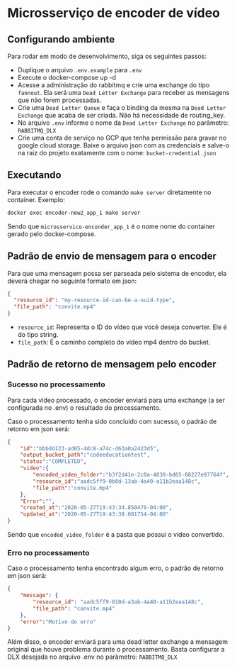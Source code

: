 # Microsserviço de encoder de vídeo

## Configurando ambiente

Para rodar em modo de desenvolvimento, siga os seguintes passos:

* Duplique o arquivo `.env.example` para `.env`
* Execute o docker-compose up -d
* Acesse a administração do rabbitmq e crie uma exchange do tipo `fannout`. Ela será uma `Dead Letter Exchange` para receber as mensagens que não forem processadas.
* Crie uma `Dead Letter Queue` e faça o binding da mesma na `Dead Letter Exchange` que acaba de ser criada. Não há necessidade de routing_key.
* No arquivo `.env` informe o nome da `Dead Letter Exchange` no parâmetro: `RABBITMQ_DLX`
* Crie uma conta de serviço no GCP que tenha permissão para gravar no google cloud storage. Baixe o arquivo json com as credenciais e salve-o na raiz do projeto exatamente com o nome: `bucket-credential.json`

## Executando

Para executar o encoder rode o comando `make server` diretamente no container. Exemplo:

``` bash
docker exec encoder-new2_app_1 make server
```

Sendo que `microsservico-enconder_app_1` é o nome nome do container gerado pelo docker-compose.

## Padrão de envio de mensagem para o encoder

Para que uma mensagem possa ser parseada pelo sistema de encoder, ela deverá chegar no seguinte formato em json:

``` json
{
  "resource_id": "my-resource-id-can-be-a-uuid-type",
  "file_path": "convite.mp4"
}
```

* `resource_id`: Representa o ID do vídeo que você deseja converter. Ele é do tipo string.
* `file_path`: É o caminho completo do vídeo mp4 dentro do bucket.

## Padrão de retorno de mensagem pelo encoder

### Sucesso no processamento

Para cada vídeo processado, o encoder enviará para uma exchange (a ser configurada no .env) o resultado do processamento.

Caso o processamento tenha sido concluído com sucesso, o padrão de retorno em json será:

``` json
{
    "id":"bbbdd123-ad05-4dc8-a74c-d63a0a2423d5",
    "output_bucket_path":"codeeducationtest",
    "status":"COMPLETED",
    "video":{
        "encoded_video_folder":"b3f2d41e-2c0a-4830-bd65-68227e97764f",
        "resource_id":"aadc5ff9-0b0d-13ab-4a40-a11b2eaa148c",
        "file_path":"convite.mp4"
    },
    "Error":"",
    "created_at":"2020-05-27T19:43:34.850479-04:00",
    "updated_at":"2020-05-27T19:43:38.081754-04:00"
}
```

Sendo que `encoded_video_folder` é a pasta que possui o vídeo convertido.

### Erro no processamento

Caso o processamento tenha encontrado algum erro, o padrão de retorno em json será:

``` json
{
    "message": {
        "resource_id": "aadc5ff9-010d-a3ab-4a40-a11b2eaa148c",
        "file_path": "convite.mp4"
    },
    "error":"Motivo do erro"
}
```

Além disso, o encoder enviará para uma dead letter exchange a mensagem original que houve problema durante o processamento.
Basta configurar a DLX desejada no arquivo .env no parâmetro: `RABBITMQ_DLX`
